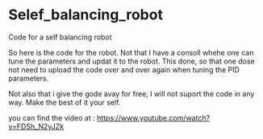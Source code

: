 Selef_balancing_robot
=====================

Code for a self balancing robot

So here is the code for the robot. Not that I have a consoll whehe one can tune the parameters and updat it to the robot. This done, so that one dose not need to upload the code over and over again when tuning the PID parameters.


Not also that i give the gode avay for free, I will not suport the code in any way. Make the best of it your self.

you can find the video at : https://www.youtube.com/watch?v=FDSh_N2yJZk

